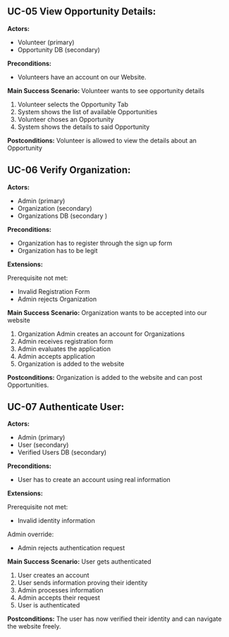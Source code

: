 ## UC-05 View Opportunity Details:

**Actors:** 
- Volunteer (primary)
- Opportunity DB (secondary)

**Preconditions:** 
- Volunteers have an account on our Website.

**Main Success Scenario:** Volunteer wants to see opportunity details
1. Volunteer selects the Opportunity Tab
2. System shows the list of available Opportunities
3. Volunteer choses an Opportunity
4. System shows the details to said Opportunity


**Postconditions:** Volunteer is allowed to view the details about an Opportunity


## UC-06 Verify Organization:

**Actors:**  
- Admin (primary)
- Organization (secondary)
- Organizations DB (secondary )

**Preconditions:**
- Organization has to register through the sign up form
- Organization has to be legit

**Extensions:** 

Prerequisite not met:
- Invalid Registration Form
- Admin rejects Organization

**Main Success Scenario:** Organization wants to be accepted into our website
1. Organization Admin creates an account for Organizations
2. Admin receives registration form 
3. Admin evaluates the application
4. Admin accepts application
5. Organization is added to the website

**Postconditions:** Organization is added to the website and can post Opportunities.


## UC-07 Authenticate User:

**Actors:** 
- Admin (primary)
- User (secondary)
- Verified Users DB (secondary)

**Preconditions:** 
- User has to create an account using real information

**Extensions:** 

Prerequisite not met:
- Invalid identity information

Admin override:
- Admin rejects authentication request

**Main Success Scenario:** User gets authenticated
1. User creates an account
2. User sends information proving their identity
3. Admin processes information 
4. Admin accepts their request
5. User is authenticated

**Postconditions:** The user has now verified their identity and can navigate the website freely.
